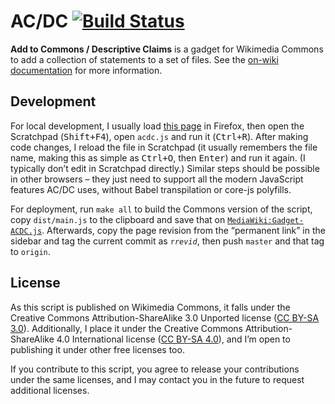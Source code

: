 # AC/DC [![Build Status](https://travis-ci.com/lucaswerkmeister/ACDC.svg?branch=master)](https://travis-ci.com/lucaswerkmeister/ACDC)

**Add to Commons / Descriptive Claims** is a gadget for Wikimedia Commons
to add a collection of statements to a set of files.
See the [on-wiki documentation](https://commons.wikimedia.org/wiki/Help:Gadget-ACDC) for more information.

## Development

For local development, I usually load [this page](https://test-commons.wikimedia.org/wiki/Special:BlankPage?acdcShow=1) in Firefox,
then open the Scratchpad (<kbd><kbd>Shift</kbd>+<kbd>F4</kbd></kbd>), open `acdc.js` and run it (<kbd><kbd>Ctrl</kbd>+<kbd>R</kbd></kbd>).
After making code changes, I reload the file in Scratchpad
(it usually remembers the file name, making this as simple as <kbd><kbd>Ctrl</kbd>+<kbd>O</kbd></kbd>, then <kbd><kbd>Enter</kbd></kbd>)
and run it again.
(I typically don’t edit in Scratchpad directly.)
Similar steps should be possible in other browsers –
they just need to support all the modern JavaScript features AC/DC uses,
without Babel transpilation or core-js polyfills.

For deployment, run `make all` to build the Commons version of the script,
copy `dist/main.js` to the clipboard and save that on [`MediaWiki:Gadget-ACDC.js`](https://commons.wikimedia.org/wiki/MediaWiki:Gadget-ACDC.js).
Afterwards, copy the page revision from the “permanent link” in the sidebar
and tag the current commit as <code>r<var>revid</var></code>,
then push `master` and that tag to `origin`.

## License

As this script is published on Wikimedia Commons,
it falls under the Creative Commons Attribution-ShareAlike 3.0 Unported license
([CC BY-SA 3.0](https://creativecommons.org/licenses/by-sa/3.0/)).
Additionally, I place it under the Creative Commons Attribution-ShareAlike 4.0 International license
([CC BY-SA 4.0](https://creativecommons.org/licenses/by-sa/4.0/)),
and I’m open to publishing it under other free licenses too.

If you contribute to this script,
you agree to release your contributions under the same licenses,
and I may contact you in the future to request additional licenses.
